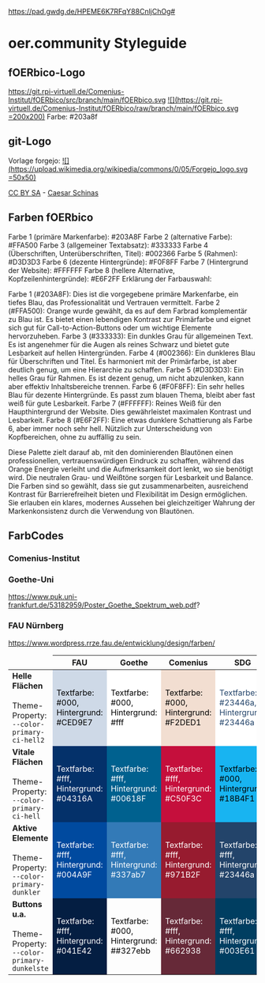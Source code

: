 https://pad.gwdg.de/HPEME6K7RFqY88CnljChOg#

# oer.community Styleguide

## fOERbico-Logo
https://git.rpi-virtuell.de/Comenius-Institut/fOERbico/src/branch/main/fOERbico.svg
[![](https://git.rpi-virtuell.de/Comenius-Institut/fOERbico/raw/branch/main/fOERbico.svg =200x200)](https://git.rpi-virtuell.de/Comenius-Institut/fOERbico/src/branch/main/fOERbico.svg)
Farbe: #203a8f

## git-Logo
Vorlage forgejo:
[![](https://upload.wikimedia.org/wikipedia/commons/0/05/Forgejo_logo.svg =50x50)](https://codeberg.org/forgejo/governance/src/branch/main/branding#logo)

[CC BY SA](https://creativecommons.org/licenses/by-sa/4.0/deed.en) - [Caesar Schinas](https://caesarschinas.com/)

## Farben fOERbico
Farbe 1 (primäre Markenfarbe): #203A8F
Farbe 2 (alternative Farbe): #FFA500
Farbe 3 (allgemeiner Textabsatz): #333333
Farbe 4 (Überschriften, Unterüberschriften, Titel): #002366
Farbe 5 (Rahmen): #D3D3D3
Farbe 6 (dezente Hintergründe): #F0F8FF
Farbe 7 (Hintergrund der Website): #FFFFFF
Farbe 8 (hellere Alternative, Kopfzeilenhintergründe): #E6F2FF
Erklärung der Farbauswahl:

Farbe 1 (#203A8F): Dies ist die vorgegebene primäre Markenfarbe, ein tiefes Blau, das Professionalität und Vertrauen vermittelt.
Farbe 2 (#FFA500): Orange wurde gewählt, da es auf dem Farbrad komplementär zu Blau ist. Es bietet einen lebendigen Kontrast zur Primärfarbe und eignet sich gut für Call-to-Action-Buttons oder um wichtige Elemente hervorzuheben.
Farbe 3 (#333333): Ein dunkles Grau für allgemeinen Text. Es ist angenehmer für die Augen als reines Schwarz und bietet gute Lesbarkeit auf hellen Hintergründen.
Farbe 4 (#002366): Ein dunkleres Blau für Überschriften und Titel. Es harmoniert mit der Primärfarbe, ist aber deutlich genug, um eine Hierarchie zu schaffen.
Farbe 5 (#D3D3D3): Ein helles Grau für Rahmen. Es ist dezent genug, um nicht abzulenken, kann aber effektiv Inhaltsbereiche trennen.
Farbe 6 (#F0F8FF): Ein sehr helles Blau für dezente Hintergründe. Es passt zum blauen Thema, bleibt aber fast weiß für gute Lesbarkeit.
Farbe 7 (#FFFFFF): Reines Weiß für den Haupthintergrund der Website. Dies gewährleistet maximalen Kontrast und Lesbarkeit.
Farbe 8 (#E6F2FF): Eine etwas dunklere Schattierung als Farbe 6, aber immer noch sehr hell. Nützlich zur Unterscheidung von Kopfbereichen, ohne zu auffällig zu sein.

Diese Palette zielt darauf ab, mit den dominierenden Blautönen einen professionellen, vertrauenswürdigen Eindruck zu schaffen, während das Orange Energie verleiht und die Aufmerksamkeit dort lenkt, wo sie benötigt wird. Die neutralen Grau- und Weißtöne sorgen für Lesbarkeit und Balance.
Die Farben sind so gewählt, dass sie gut zusammenarbeiten, ausreichend Kontrast für Barrierefreiheit bieten und Flexibilität im Design ermöglichen. Sie erlauben ein klares, modernes Aussehen bei gleichzeitiger Wahrung der Markenkonsistenz durch die Verwendung von Blautönen.


## FarbCodes
### Comenius-Institut
### Goethe-Uni
https://www.puk.uni-frankfurt.de/53182959/Poster_Goethe_Spektrum_web.pdf?
### FAU Nürnberg
https://www.wordpress.rrze.fau.de/entwicklung/design/farben/

        
<table class="color-table nooddcolor nobackground">
		<thead>
		<tr>
		<td></td>
		<th class="center">FAU</th>
		<th class="center">Goethe</th>
		<th class="center">Comenius</th>
		<th class="center">SDG</th>
		<th class="center">rpi-virtuell</th>
		<th class="center">fOERbico</th>
		</tr>
		</thead>
		<tbody>
		<tr>
		<td><strong>Helle Flächen</strong><br>
		<br>Theme-Property: <code>--color-primary-ci-hell2</code>
		</td>
		<td class="kachel200 size18" style="background-color: #CED9E7; color: #000;">Textfarbe: #000, Hintergrund: #CED9E7</td>
		<td class="kachel200 size18" style="background-color: #fff; color: #000;">Textfarbe: #000, Hintergrund: #fff</td>
		<td class="kachel200 size18" style="background-color: #F2DED1; color: #000;">Textfarbe: #000, Hintergrund: #F2DED1</td>
		<td class="kachel200 size18" style="background-color: #fff; color: #23446a;">Textfarbe: #23446a, Hintergrund: #23446a</td>
		<td class="kachel200 size18" style="background-color: #CFE0D8; color: #000;">Textfarbe: #000, Hintergrund: #CFE0D8</td>
		<td class="kachel200 size18" style="background-color: #F0F8FF; color: #000;">Textfarbe: #000, Hintergrund: #F0F8FF</td>
		</tr>
		<tr>
		<td><strong>Vitale Flächen</strong><br>
		<br>Theme-Property: <code>--color-primary-ci-hell</code>
		</td>
		<td class="kachel200 size18" style="background-color: #04316A; color: #fff;">Textfarbe: #fff, Hintergrund: #04316A</td>
		<td class="kachel200 size18" style="background-color: #00618F ; color: #fff;">Textfarbe: #fff, Hintergrund: #00618F </td>
		<td class="kachel200 size18" style="background-color: #C50F3C; color: #fff;">Textfarbe: #fff, Hintergrund: #C50F3C</td>
		<td class="kachel200 size18" style="background-color: #18B4F1; color: #000;">Textfarbe: #000, Hintergrund: #18B4F1</td>
		<td class="kachel200 size18" style="background-color: #7BB725; color: #000;">Textfarbe: #000, Hintergrund: #7BB725</td>
		<td class="kachel200 size18" style="background-color: #203A8F; color: #fff;">Textfarbe: #fff, Hintergrund: #203A8F</td>
		</tr>
		<tr>
		<td><strong>Aktive Elemente</strong><br>
		<br>Theme-Property: <code>--color-primary-dunkler</code>
		</td>
		<td class="kachel200 size18" style="background-color: #004A9F; color: #fff;">Textfarbe: #fff, Hintergrund: #004A9F</td>
		<td class="kachel200 size18" style="background-color: #337ab7; color: #fff;">Textfarbe: #fff, Hintergrund: #337ab7</td>
		<td class="kachel200 size18" style="background-color: #971B2F; color: #fff;">Textfarbe: #fff, Hintergrund: #971B2F</td>
		<td class="kachel200 size18" style="background-color: #23446a; color: #fff;">Textfarbe: #fff, Hintergrund: #23446a</td>
		<td class="kachel200 size18" style="background-color: #266141; color: #fff;">Textfarbe: #fff, Hintergrund: #266141</td>
		<td class="kachel200 size18" style="background-color: #002366; color: #fff;">Textfarbe: #fff, Hintergrund: #002366</td>
		</tr>
		<tr>
		<td><strong>Buttons u.a.</strong><br>
		<br>Theme-Property: <code>--color-primary-dunkelste</code>
		</td>
		<td class="kachel200 size18" style="background-color: #041E42; color: #fff;">Textfarbe: #fff, Hintergrund: #041E42</td>
		<td class="kachel200 size18" style="background-color: ##327ebb; color: #000;">Textfarbe: #000, Hintergrund: ##327ebb</td>
		<td class="kachel200 size18" style="background-color: #662938; color: #fff;">Textfarbe: #fff, Hintergrund: #662938</td>
		<td class="kachel200 size18" style="background-color: #003E61; color: #fff;">Textfarbe: #fff, Hintergrund: #003E61</td>
		<td class="kachel200 size18" style="background-color: #14462D; color: #fff;">Textfarbe: #fff, Hintergrund: #14462D</td>
		<td class="kachel200 size18" style="background-color: #FFA500; color: #000;">Textfarbe: #000, Hintergrund: #FFA500</td>
		</tr>
		</tbody>
		</table>
